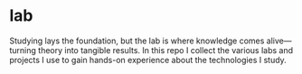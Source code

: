 # lab

Studying lays the foundation, but the lab is where knowledge comes alive—turning theory into tangible results. In this repo I collect the various labs and projects I use to gain hands-on experience about the technologies I study.
